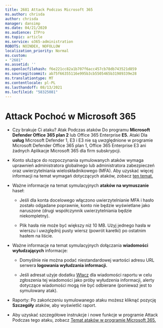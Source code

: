 ```yaml
---
title: 2681 Attack Podczas Microsoft 365
ms.author: chrisda
author: chrisda
manager: dansimp
ms.date: 04/21/2020
ms.audience: ITPro
ms.topic: article
ms.service: o365-administration
ROBOTS: NOINDEX, NOFOLLOW
localization_priority: Normal
ms.custom:
- "2681"
ms.assetid: ''
ms.openlocfilehash: f6e221cc82a1b707f6acc457cb78db743521d859
ms.sourcegitcommit: ab75f66355116e995b3cb5505465b31989339e28
ms.translationtype: MT
ms.contentlocale: pl-PL
ms.lasthandoff: 08/13/2021
ms.locfileid: "58325081"
---
```

# <a name="attack-simulator-in-microsoft-365"></a>Attack Pochoć w Microsoft 365

- Czy brakuje Ci ataku? Atak Podczas ataków Do programu **Microsoft Defender Office 365 plan 2** lub Office 365 Enterprise **E5.** Ataki Dla **usług** Microsoft Defender 1, E3 i E3 nie są uwzględnione w programie Microsoft Defender Office 365 plan 1, Office 365 Enterprise E3 ani żadnych Aplikacje Microsoft 365 dla firm subskrypcji.

- Konto służące do rozpoczynania symulowanych ataków wymaga uprawnień administratora globalnego lub administratora zabezpieczeń oraz uwierzytelniania wieloskładnikowego (MFA). Aby uzyskać więcej informacji na temat wymagań dotyczących ataków, zobacz [ten temat.](https://docs.microsoft.com/microsoft-365/security/office-365-security/attack-simulator)

- Ważne informacje na temat symulacyjnych **ataków na wymuszanie** haseł:

  - Jeśli dla konta docelowego włączono uwierzytelnianie MFA i hasło zostało odgadane poprawnie, konto nie będzie wyświetlane jako naruszone (drugi współczynnik uwierzytelniania będzie niekompletny).

  - Plik hasła nie może być większy niż 10 MB. Użyj jednego hasła w wierszu i uwzględnij pusty wiersz (powrót karetki) po ostatnim hasłem na liście.

- Ważne informacje na temat symulacyjnych dołączania **wiadomości wyłudzających** informacje:

  - Domyślnie nie można podać niestandardowej wartości adresu URL serwera **logowania wyłudzania informacji.**

  - Jeśli adresat użyje dodatku [Włącz](https://docs.microsoft.com/microsoft-365/security/office-365-security/enable-the-report-message-add-in) dla wiadomości raportu w celu zgłoszenia tej wiadomości jako próby wyłudzenia informacji, alerty dotyczące wiadomości mogą nie być odbierane (ponieważ jest to symulowany atak).

- Raporty: Po zakończeniu symulowanego ataku możesz kliknąć pozycję **Szczegóły** ataków, aby wyświetlić raport.

- Aby uzyskać szczegółowe instrukcje i nowe funkcje w programie Attack Podczas tego ataku, zobacz [Temat ataków w programie Microsoft 365.](https://docs.microsoft.com/microsoft-365/security/office-365-security/attack-simulator)
